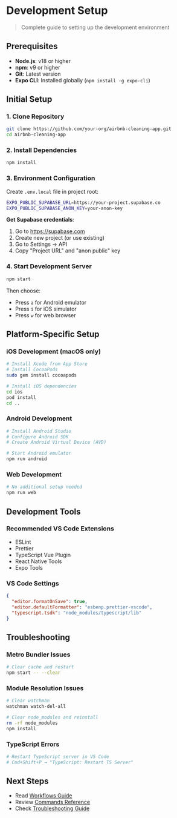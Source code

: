 # Development Setup

> Complete guide to setting up the development environment

## Prerequisites

- **Node.js**: v18 or higher
- **npm**: v9 or higher
- **Git**: Latest version
- **Expo CLI**: Installed globally (`npm install -g expo-cli`)

## Initial Setup

### 1. Clone Repository
```bash
git clone https://github.com/your-org/airbnb-cleaning-app.git
cd airbnb-cleaning-app
```

### 2. Install Dependencies
```bash
npm install
```

### 3. Environment Configuration

Create `.env.local` file in project root:
```bash
EXPO_PUBLIC_SUPABASE_URL=https://your-project.supabase.co
EXPO_PUBLIC_SUPABASE_ANON_KEY=your-anon-key
```

**Get Supabase credentials**:
1. Go to https://supabase.com
2. Create new project (or use existing)
3. Go to Settings → API
4. Copy "Project URL" and "anon public" key

### 4. Start Development Server
```bash
npm start
```

Then choose:
- Press `a` for Android emulator
- Press `i` for iOS simulator
- Press `w` for web browser

## Platform-Specific Setup

### iOS Development (macOS only)
```bash
# Install Xcode from App Store
# Install CocoaPods
sudo gem install cocoapods

# Install iOS dependencies
cd ios
pod install
cd ..
```

### Android Development
```bash
# Install Android Studio
# Configure Android SDK
# Create Android Virtual Device (AVD)

# Start Android emulator
npm run android
```

### Web Development
```bash
# No additional setup needed
npm run web
```

## Development Tools

### Recommended VS Code Extensions
- ESLint
- Prettier
- TypeScript Vue Plugin
- React Native Tools
- Expo Tools

### VS Code Settings
```json
{
  "editor.formatOnSave": true,
  "editor.defaultFormatter": "esbenp.prettier-vscode",
  "typescript.tsdk": "node_modules/typescript/lib"
}
```

## Troubleshooting

### Metro Bundler Issues
```bash
# Clear cache and restart
npm start -- --clear
```

### Module Resolution Issues
```bash
# Clear watchman
watchman watch-del-all

# Clear node_modules and reinstall
rm -rf node_modules
npm install
```

### TypeScript Errors
```bash
# Restart TypeScript server in VS Code
# Cmd+Shift+P → "TypeScript: Restart TS Server"
```

## Next Steps

- Read [Workflows Guide](./workflows.md)
- Review [Commands Reference](./commands.md)
- Check [Troubleshooting Guide](./troubleshooting.md)

